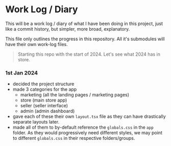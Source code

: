 # Work Log / Diary

This will be a work log / diary of what I have been doing in this project, just like a commit history, but simpler, more broad, explanatory.

This file only outlines the progress in this repository. All it's submodules will have their own work-log files.

> Starting this repo with the start of 2024. Let's see what 2024 has in store.

### 1st Jan 2024

- decided the project structure
- made 3 categories for the app
  - marketing (all the landing pages / marketing pages)
  - store (main store app)
  - seller (seller interface)
  - admin (admin dashboard)
- gave each of these their own `layout.tsx` file as they can have drastically separate layouts later.
- made all of them to by-default reference the `globals.css` in the `app` folder. As they would progressively need different styles, we may point to different `globals.css` in their respective folders/groups.